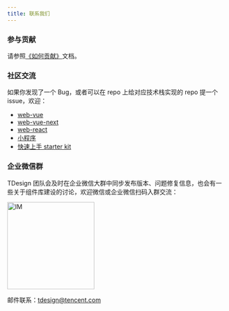 ```yaml
---
title: 联系我们
---
```


### 参与贡献

请参照[《如何贡献》](/about/contributing)文档。

### 社区交流

如果你发现了一个 Bug，或者可以在 repo 上给对应技术栈实现的 repo 提一个 issue，欢迎：

- [web-vue](https://github.com/Tencent/tdesign-vue)
- [web-vue-next](https://github.com/Tencent/tdesign-vue-next)
- [web-react](https://github.com/Tencent/tdesign-react)
- [小程序](https://github.com/Tencent/tdesign-miniprogram)
- [快速上手 starter kit](https://github.com/Tencent/tdesign-vue-starter)

### 企业微信群

TDesign 团队会及时在企业微信大群中同步发布版本、问题修复信息，也会有一些关于组件库建设的讨论，欢迎微信或企业微信扫码入群交流：

<img src="https://oteam-tdesign-1258344706.cos.ap-guangzhou.myqcloud.com/site/doc/TDesign%20IM.png" alt="IM" width="200">

邮件联系：[tdesign@tencent.com](mailto:tdesign@tencent.com)
